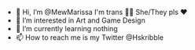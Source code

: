 - 👋 Hi, I’m @MewMarissa I'm trans 🏳️‍⚧️ She/They pls ❤️
- 👀 I’m interested in Art and Game Design
- 🌱 I’m currently learning nothing
- 📫 How to reach me is my Twitter @Hskribble
